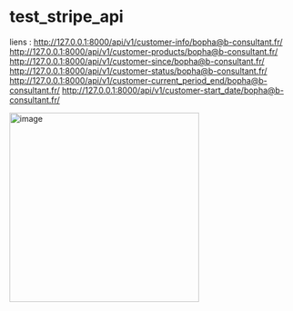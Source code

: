 # test_stripe_api

liens : http://127.0.0.1:8000/api/v1/customer-info/bopha@b-consultant.fr/
http://127.0.0.1:8000/api/v1/customer-products/bopha@b-consultant.fr/
http://127.0.0.1:8000/api/v1/customer-since/bopha@b-consultant.fr/
http://127.0.0.1:8000/api/v1/customer-status/bopha@b-consultant.fr/
http://127.0.0.1:8000/api/v1/customer-current_period_end/bopha@b-consultant.fr/
http://127.0.0.1:8000/api/v1/customer-start_date/bopha@b-consultant.fr/

<img width="333" alt="image" src="https://github.com/Marie-tapia/test_stripe_api/assets/170412456/f014fac5-c61f-46e2-8ad3-c9a41ebdbf28">
